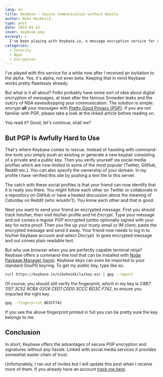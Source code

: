 ```yaml
---
lang: en
title: Keybase – Secure Communication without Hassle
author: Niko Heikkilä
type: post
date: 2015-03-22
cover: keybase.png
excerpt: >
  I've been playing with Keybase.io, a message encryption service for a while now.
categories:
  - Security
  - Apps
  - Encryption
---
```


I've played with this service for a while now after I received an invitation to the alpha. Yes, it's alpha, not even beta. Keeping that in mind Keybase works pretty flawlessly already.

But what is it all about? Folks probably have some sort of idea about digital encryption of messages, at least after the famous Snowden leaks and the outcry of NSA eavesdropping your communication. The solution is simple: encrypt **all** your messages with [Pretty Good Privacy (PGP)](https://en.wikipedia.org/wiki/Pretty_Good_Privacy). If you are not familiar with PGP, please take a look at the linked article before reading on.

You read it? Good, let's continue, shall we?

## But PGP Is Awfully Hard to Use

That's where Keybase comes to rescue. Instead of hassling with command-line tools you simply push an existing or generate a new keypair consisting of a private and a public key. Then you verify yourself via social media profiles which are now limited to some of the most popular (Twitter, GitHub, Reddit etc.). You can also specify the ownership of your domain. In my profile I have verified this site by pushing a text file to this server.

The catch with these social profiles is that your friend can now identify that it is really you there. You might follow each other on Twitter or collaborate in a repository on GitHub or have a heated discussion about the meaning of Caturday on Reddit (who wouldn't). You know each other and that is good.

Next you want to send your friend an encrypted message. First you should track him/her, then visit his/her profile and hit _Encrypt_. Type your message and out comes a regular PGP encrypted jumbo optionally signed with your key for extra proof. Then you fire up your trusty email or IM client, paste the encrypted message and send it away. Your friend now needs to log in to his/her Keybase account and select _Decrypt._ In goes encrypted message and out comes plain readable text.

But why use browser when you are perfectly capable terminal ninja? Keybase offers a command-line tool that can be installed with [Node Package Manager (npm)](https://www.npmjs.com/package/keybase). Keybase keys can even be imported to your standard GnuPG keyring. To get my public key, type like so.

```bash
curl https://keybase.io/nikoheikkila/key.asc | gpg --import
```

Of course, you should still verify the fingerprint, which in my key is _C8B7 1157 3C52 9CBA 02C6 CED1 C0D0 3CCC BD3C F742_, to ensure you imported the right key.

```bash
gpg --fingerprint BD3CF742
```

If you see the above fingerprint printed in full you can be pretty sure the key belongs to me.

## Conclusion

In short, Keybase offers the advantages of secure PGP encryption and signatures without any hassle. Linked with social media services it provides somewhat easier chain of trust.

Unfortunately, I ran out of invites but I will update this post when I receive more of them. If you already have an account [track me here](https://keybase.io/nikoheikkila).
